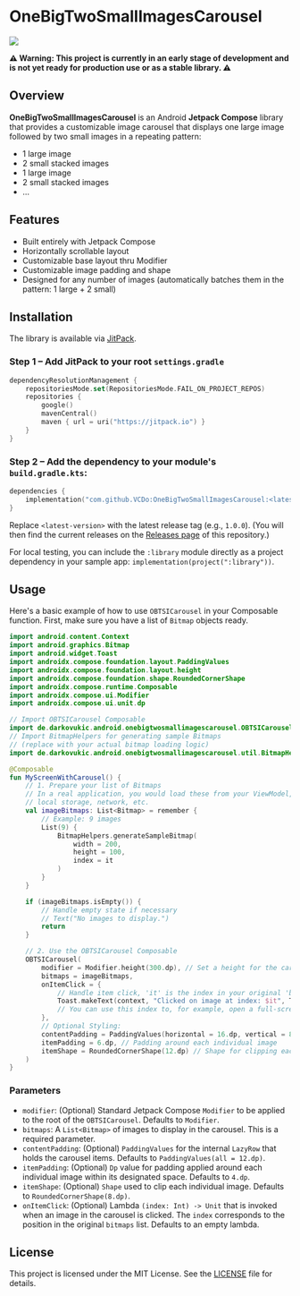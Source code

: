 # OneBigTwoSmallImagesCarousel
[![](https://jitpack.io/v/VCDo/OneBigTwoSmallImagesCarousel.svg)](https://jitpack.io/#VCDo/OneBigTwoSmallImagesCarousel)

**⚠️ Warning: This project is currently in an early stage of development and is not yet ready for
production use or as a stable library. ⚠️**

## Overview

**OneBigTwoSmallImagesCarousel** is an Android **Jetpack Compose** library that provides a
customizable image carousel that displays one large image followed by two small images in a
repeating pattern:
- 1 large image
- 2 small stacked images
- 1 large image
- 2 small stacked images
- …

## Features

- Built entirely with Jetpack Compose
- Horizontally scrollable layout
- Customizable base layout thru Modifier
- Customizable image padding and shape
- Designed for any number of images (automatically batches them in the pattern: 1 large + 2 small)

## Installation

The library is available via [JitPack](https://jitpack.io).

### Step 1 – Add JitPack to your root `settings.gradle`

```kotlin
dependencyResolutionManagement {
    repositoriesMode.set(RepositoriesMode.FAIL_ON_PROJECT_REPOS)
    repositories {
        google()
        mavenCentral()
        maven { url = uri("https://jitpack.io") }
    }
}
```
### Step 2 – Add the dependency to your module's `build.gradle.kts`:
```kotlin
dependencies {
    implementation("com.github.VCDo:OneBigTwoSmallImagesCarousel:<latest-version>")
}
```

Replace `<latest-version>` with the latest release tag (e.g., `1.0.0`).
(You will then find the current releases on the [Releases page](https://github.com/VCDo/OneBigTwoSmallImagesCarousel/releases) of this repository.)

For local testing, you can include the `:library` module directly as a project dependency in your
sample app: `implementation(project(":library"))`.

## Usage

Here's a basic example of how to use `OBTSICarousel` in your Composable function. First, make sure
you have a list of `Bitmap` objects ready.
```kotlin
import android.content.Context
import android.graphics.Bitmap
import android.widget.Toast
import androidx.compose.foundation.layout.PaddingValues
import androidx.compose.foundation.layout.height
import androidx.compose.foundation.shape.RoundedCornerShape
import androidx.compose.runtime.Composable
import androidx.compose.ui.Modifier
import androidx.compose.ui.unit.dp

// Import OBTSICarousel Composable
import de.darkovukic.android.onebigtwosmallimagescarousel.OBTSICarousel
// Import BitmapHelpers for generating sample Bitmaps
// (replace with your actual bitmap loading logic)
import de.darkovukic.android.onebigtwosmallimagescarousel.util.BitmapHelpers

@Composable
fun MyScreenWithCarousel() {
    // 1. Prepare your list of Bitmaps
    // In a real application, you would load these from your ViewModel,
    // local storage, network, etc.
    val imageBitmaps: List<Bitmap> = remember {
        // Example: 9 images
        List(9) {
            BitmapHelpers.generateSampleBitmap(
                width = 200,
                height = 100,
                index = it
            )
        }
    }

    if (imageBitmaps.isEmpty()) {
        // Handle empty state if necessary
        // Text("No images to display.")
        return
    }

    // 2. Use the OBTSICarousel Composable
    OBTSICarousel(
        modifier = Modifier.height(300.dp), // Set a height for the carousel
        bitmaps = imageBitmaps,
        onItemClick = {
            // Handle item click, 'it' is the index in your original 'bitmaps' list
            Toast.makeText(context, "Clicked on image at index: $it", Toast.LENGTH_SHORT).show()
            // You can use this index to, for example, open a full-screen view of imageBitmaps[it]
        },
        // Optional Styling:
        contentPadding = PaddingValues(horizontal = 16.dp, vertical = 8.dp), // Padding around the content
        itemPadding = 6.dp, // Padding around each individual image
        itemShape = RoundedCornerShape(12.dp) // Shape for clipping each image
    )
}
```

### Parameters

*   `modifier`: (Optional) Standard Jetpack Compose `Modifier` to be applied to the root of the `OBTSICarousel`. Defaults to `Modifier`.
*   `bitmaps`: A `List<Bitmap>` of images to display in the carousel. This is a required parameter.
*   `contentPadding`: (Optional) `PaddingValues` for the internal `LazyRow` that holds the carousel items. Defaults to `PaddingValues(all = 12.dp)`.
*   `itemPadding`: (Optional) `Dp` value for padding applied around each individual image within its designated space. Defaults to `4.dp`.
*   `itemShape`: (Optional) `Shape` used to clip each individual image. Defaults to `RoundedCornerShape(8.dp)`.
*   `onItemClick`: (Optional) Lambda `(index: Int) -> Unit` that is invoked when an image in the carousel is clicked. The `index` corresponds to the position in the original `bitmaps` list. Defaults to an empty lambda.

## License

This project is licensed under the MIT License. See the [LICENSE](LICENSE) file for details.
